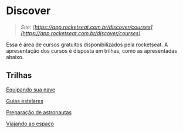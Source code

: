 # Discover

> *Site: [https://app.rocketseat.com.br/discover/courses](https://app.rocketseat.com.br/discover/courses)*
> 

Essa é área de cursos gratuitos disponibilizados pela rocketseat. A apresentação dos cursos é disposta em trilhas, como as apresentadas abaixo.

## Trilhas

[Equipando sua nave](Discover%203c84aaae633142d29bb2e087df003dd9/Equipando%20sua%20nave%20321d3ca7b4014bcb8645af53618d6a5a.md)

[Guias estelares](Discover%203c84aaae633142d29bb2e087df003dd9/Guias%20estelares%20f646f0008d684cfbab90f33620af781b.md)

[Preparação de astronautas](Discover%203c84aaae633142d29bb2e087df003dd9/Preparac%CC%A7a%CC%83o%20de%20astronautas%20cf30b37485a743048a726ffaa05a5945.md)

[Viajando ao espaço](Discover%203c84aaae633142d29bb2e087df003dd9/Viajando%20ao%20espac%CC%A7o%206b13c0dd0a004004b1340a599c8ea52c.md)